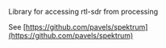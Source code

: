 Library for accessing rtl-sdr from processing

See [https://github.com/pavels/spektrum](https://github.com/pavels/spektrum)